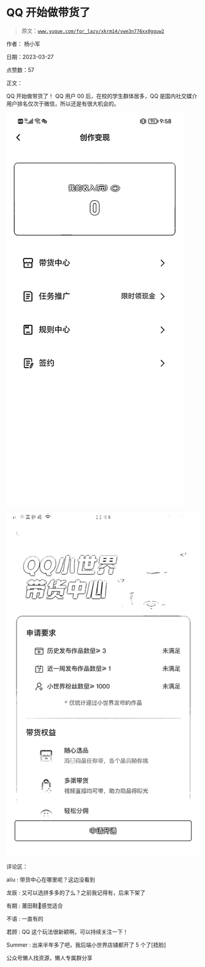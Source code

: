# QQ 开始做带货了

> 原文：[`www.yuque.com/for_lazy/xkrm14/vwe3n776xx0gguw2`](https://www.yuque.com/for_lazy/xkrm14/vwe3n776xx0gguw2)



作者： 杨小军



日期：2023-03-27



点赞数：57

<ne-hole id="u2465d52a" data-lake-id="u2465d52a">

正文：



QQ 开始做带货了！ QQ 用户 00 后，在校的学生群体居多，QQ 是国内社交媒介用户排名仅次于微信，所以还是有很大机会的。



![](img/d48d0d799ac61297c6ea7e4921b619e5.png)



![](img/f4436ad86030154b72c17cec1297fbcb.png)

<ne-hole id="u736912b5" data-lake-id="u736912b5">

评论区：



aliu : 带货中心在哪里呢？这边没看到



龙辰 : 又可以选拼多多的了么？之前我记得有，后来下架了



有期 : 莆田鞋👟感觉适合



不语 : 一直有的



君顾 : QQ 这个玩法很新颖啊，可以持续关注一下！



Summer : 出来半年多了吧，我后端小世界店铺都开了 5 个了[捂脸]

<ne-hole id="u56e87789" data-lake-id="u56e87789">

公众号懒人找资源，懒人专属群分享

</ne-hole></ne-hole></ne-hole>